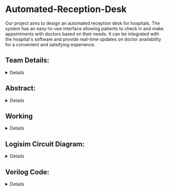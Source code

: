 # Automated-Reception-Desk
Our project aims to design an automated reception desk for hospitals. The system has an easy-to-use interface allowing patients to check in and make appointments with doctors based on their needs. It can be integrated with the hospital's software and provide real-time updates on doctor availability for a convenient and satsifying experience.

## Team Details:
<details>
<summary>Details</summary>
<br>
Semester: 3rd sem B.tech CSE<br> 
Section: S2<br>

1. 221CS251, Srivatsan Suresh, srivatsansuresh.221cs251@nitk.edu.in, 9449820314
2. 221CS258, Vaibhav Anurag, anuragvaibhav.221cs258@nitk.edu.in,  79799 15189
3. 221CS264, Himaneesh Yadala, himaneeshyadala.221cs264@nitk.edu.in, 97399 55000

</details>

## Abstract:
<details>
<summary>Details</summary>
<br>
	
Background:
An automated system in hospitals for managing appointments can improve the efficiency and accuracy of the scheduling process.
It can also reduce the workload of receptionists, allowing them to focus on other tasks, such as managing patient information and assisting patients.
One of the key benefits of automating the appointment scheduling process is the ability to match patients with the most appropriate doctor based on their medical needs.
This ensures that patients receive the appropriate care from specialized practitioners, ultimately leading to better treatment outcomes.
Another benefit of an automated system is the ability to notify patients of their appointment details in a timely manner.
This contributes to the overall enhancement of the patient experience, as it fosters a sense of transparency and reliability in the healthcare system. 
This model can be made using just logic gates, Flip Flops and Counters. This simplistic design also makes the model economical.

Motivation: 
We wanted to combine two different domains Healthcare and Technology and decided to make a project, which can make the experience of patients and hospital staff better in many ways. 
With our project we aim to address global health challenges by providing innovative solutions to streamline the process.

</details>

## Working
<details>
<summary>Details</summary>
<br>

For Query 0, if the input is '0,' the system promptly checks if Doctor A is available. If Doctor A is free, the system assigns the patient to Doctor A and provides a two-bit response to indicate Doctor A's readiness for consultation. However, if Doctor A is currently occupied, the system politely informs the patient about a short wait.

For Query 3, when the input is '3,' the system checks the availability of Doctor B. If Doctor B is ready, the system assigns the patient to Doctor B and provides a two-bit output to confirm Doctor B's readiness for consultation. If Doctor B is not available, the patient is informed about a brief waiting period.

Queries 1 and 2 are slightly different; when the input is '1' or '2,' the system assesses the availability of both Doctor A and Doctor B. If both doctors are free, the system efficiently assigns the patient to the first available doctor and provides a two-bit output specifying which doctor is ready for consultation. If both doctors are currently occupied, the system courteously informs the patient about a short waiting time.

![image](https://github.com/HimaneeshYadala/Automated-Reception-Desk/assets/113039145/759056ef-87d4-48ab-98ab-922c538c184d)
![image](https://github.com/HimaneeshYadala/Automated-Reception-Desk/assets/113039145/a49ac621-ee7a-446e-86a8-4c929dbc1b0a)



</details>

## Logisim Circuit Diagram: 

<details>
<summary>Details</summary>
<br>

Main Logisim Circuit:
![image](https://github.com/HimaneeshYadala/Automated-Reception-Desk/assets/113039145/232ca715-5439-4aaf-b3ff-a66cf31d99cf)

Logisim Component Circuits: 
![image](https://github.com/HimaneeshYadala/Automated-Reception-Desk/assets/113039145/c7986a58-a65e-46d4-b887-c49da6869861)
![image](https://github.com/HimaneeshYadala/Automated-Reception-Desk/assets/113039145/7162c5e7-acd4-48e3-b991-4401d2b17ad8)
![image](https://github.com/HimaneeshYadala/Automated-Reception-Desk/assets/113039145/e954e7b9-31f9-49b1-a37e-4774ab341259)
![image](https://github.com/HimaneeshYadala/Automated-Reception-Desk/assets/113039145/140c98df-9314-4c60-983f-9321eef17ecb)
	

</details>

## Verilog Code:
<details>
<summary>Details</summary>
<br>
Main Code:
	
```
module reception_desk(query,A,B,clk,start,message);	
	input [1:0] query;
	input A,B,clk,start;
	output reg [1:0] message;
	reg a = 1'b0;
	reg b = 1'b0;
	integer c_a = 0;
	integer c_b = 0;
	always@(negedge start)
	begin
		if(query == 2'b00)				
			if(a == 0)				
			begin
				message = 2'b01;	
				a = 1'b1;			
			end
			else
				message = 2'b11;	
		if(query == 2'b01)				
            		if(a == 0)				
			begin
                		message = 2'b01;	
				a = 1'b1;			
			end
            		else if(b == 0)			
			begin
                		message = 2'b10;	
				b = 1'b1;			
			end
			else 
				message = 2'b11;
		if(query == 2'b10)				
            		if(a == 0)				
			begin
                		message = 2'b01;	
				a = 1'b1;			
			end
            		else if(b == 0)			
			begin
                		message = 2'b10;	
				b = 1'b1;			
			end
			else 
				message = 2'b11;
		if(query == 2'b11)				
            		if(b == 0)			
			begin
                		message = 2'b10;	
				b = 1'b1;			
			end
			else 
				message = 2'b11;
	end
	always@(posedge clk)
	begin
	if(a == 1)
            c_a = c_a + 1;
        if(b == 1)
            c_b = c_b + 1;
        if(c_a == 15)
            a = 0;
        if(c_b == 15)
            b = 0;
	end
	endmodule
```
Testbench Code:

 ```
module reception_desk(query,A,B,clk,start,message);
	input [1:0] query; 
	input A,B,clk,start;
	output reg [1:0] message;
	reg a = 1'b0;
	reg b = 1'b0;
	integer c_a = 0;
	integer c_b = 0;
	always@(negedge start)
	begin
		if(query == 2'b00)				
			if(a == 0)				
			begin
				message = 2'b01;	
				a = 1'b1;			
			end
			else
				message = 2'b11;	
		if(query == 2'b01)				
            		if(a == 0)				
			begin
                		message = 2'b01;	
				a = 1'b1;			
			end
            		else if(b == 0)			
			begin
                		message = 2'b10;	
				b = 1'b1;			
			end
			else 
				message = 2'b11;
		if(query == 2'b10)				
            		if(a == 0)				
			begin
                		message = 2'b01;	
				a = 1'b1;			
			end
            		else if(b == 0)			
			begin
                		message = 2'b10;	
				b = 1'b1;			
			end
			else 
				message = 2'b11;
		if(query == 2'b11)				
            		if(b == 0)			
			begin
                		message = 2'b10;	
				b = 1'b1;			
			end
			else 
				message = 2'b11;
	end
	always@(posedge clk)
	begin
	if(a == 1)
            c_a = c_a + 1;
        if(b == 1)
            c_b = c_b + 1;
        if(c_a == 15)
            a = 0;
        if(c_b == 15)
            b = 0;
	end
endmodule

```
</details>
